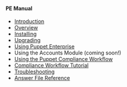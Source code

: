 <!-- 
#### PE Manual

- [Introduction](./intro.html)
- [Overview](./overview.html)
- [Installing](./installing.html)
- [Upgrading](./upgrading.html)
- [Using Puppet Enterprise](./using.html)
- [Using the Accounts Module](./using_accounts.html)
- [Using the Puppet Compliance Workflow](./using_compliance.html)
- [Compliance Workflow Tutorial](./compliance_tutorial.html)
- [Troubleshooting](./troubleshooting.html)
- [Answer File Reference](./answer_file_reference.html)

 -->


<h4>PE Manual</h4>

<ul>
<li><a href="./intro.html">Introduction</a></li>
<li><a href="./overview.html">Overview</a></li>
<li><a href="./installing.html">Installing</a></li>
<li><a href="./upgrading.html">Upgrading</a></li>
<li><a href="./using.html">Using Puppet Enterprise</a></li>
<li>Using the Accounts Module (coming soon!)</li>
<li><a href="./using_compliance.html">Using the Puppet Compliance Workflow</a></li>
<li><a href="./compliance_tutorial.html">Compliance Workflow Tutorial</a></li>
<li><a href="./troubleshooting.html">Troubleshooting</a></li>
<li><a href="./answer_file_reference.html">Answer File Reference</a></li>
</ul>


